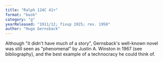 ```yaml
---
title: "Ralph 124C 41+"
format: "book"
category: "g"
yearReleased: "1911/12; fixup 1925; rev. 1950"
author: "Hugo Gernsback"
---
```

Although "it didn't have much of a story", Gernsback's  well-known novel was still seen as "phenomenal" by Justin A. Winston in 1967 (see bibliography),  and the best example of a technocracy he could think of.
